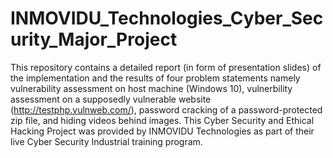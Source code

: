 # INMOVIDU_Technologies_Cyber_Security_Major_Project
This repository contains a detailed report (in form of presentation slides) of the implementation and the results of four problem statements namely vulnerability assessment on host machine (Windows 10), vulnerbility assessment on a supposedly vulnerable website (http://testphp.vulnweb.com/), password cracking of a password-protected zip file, and hiding videos behind images. This Cyber Security and Ethical Hacking Project was provided by INMOVIDU Technologies as part of their live Cyber Security Industrial training program. 
